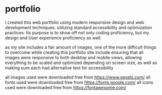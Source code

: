 # portfolio

I created this web portfolio using modern responsive design and web development techniques. utilizing standard accessibility and optimization practices. Its purpose is to show off not only coding proficiency, but my design and User experience proficiency as well.
 
as my site includes a fair amount of images, one of the more difficult things to overcome while creating this portfolio site include ensuring that all images were responsive to both desktop and mobile views, allowing everything to be scaled and optimized depending on screen size, as well as making sure each had alternative text for accessibility


all images used were downloaded free from https://www.pexels.com/
all fonts used were downloaded free from https://fonts.google.com/
all icons used were downloaded free from https://fontawesome.com/